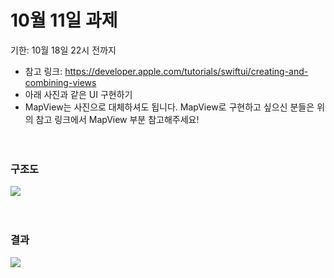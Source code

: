 # 10월 11일 과제
기한: 10월 18일 22시 전까지

- 참고 링크: https://developer.apple.com/tutorials/swiftui/creating-and-combining-views
- 아래 사진과 같은 UI 구현하기 
- MapView는 사진으로 대체하셔도 됩니다. MapView로 구현하고 싶으신 분들은 위의 참고 링크에서 MapView 부분 참고해주세요!
<br><br><br>
### 구조도
<a href='https://ifh.cc/v-Tw85sC' target='_blank'><img src='https://ifh.cc/g/Tw85sC.png' border='0'></a>
<br><br><br>

### 결과
<a href='https://ifh.cc/v-gFBnzK' target='_blank'><img src='https://ifh.cc/g/gFBnzK.png' border='0'></a>
